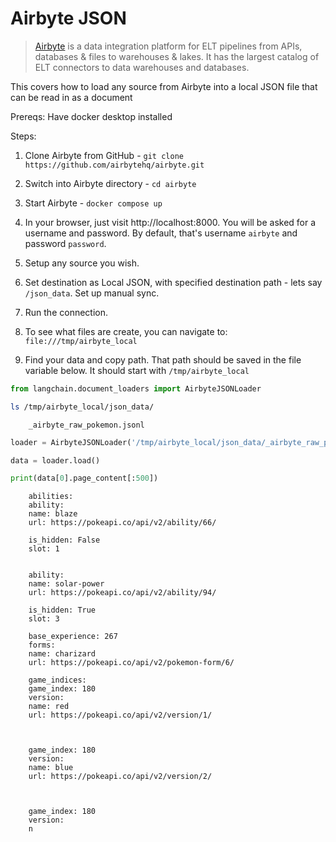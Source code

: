 # Airbyte JSON

<!-- WARNING: THIS FILE WAS AUTOGENERATED! DO NOT EDIT! Instead, edit the notebook w/the location & name as this file. -->

>[Airbyte](https://github.com/airbytehq/airbyte) is a data integration platform for ELT pipelines from APIs, databases & files to warehouses & lakes. It has the largest catalog of ELT connectors to data warehouses and databases.

This covers how to load any source from Airbyte into a local JSON file that can be read in as a document

Prereqs:
Have docker desktop installed

Steps:

1) Clone Airbyte from GitHub - `git clone https://github.com/airbytehq/airbyte.git`

2) Switch into Airbyte directory - `cd airbyte`

3) Start Airbyte - `docker compose up`

4) In your browser, just visit http://localhost:8000. You will be asked for a username and password. By default, that's username `airbyte` and password `password`.

5) Setup any source you wish.

6) Set destination as Local JSON, with specified destination path - lets say `/json_data`. Set up manual sync.

7) Run the connection.

7) To see what files are create, you can navigate to: `file:///tmp/airbyte_local`

8) Find your data and copy path. That path should be saved in the file variable below. It should start with `/tmp/airbyte_local`



```python
from langchain.document_loaders import AirbyteJSONLoader
```


```bash
ls /tmp/airbyte_local/json_data/
```

<CodeOutputBlock lang="bash">

```
    _airbyte_raw_pokemon.jsonl
```

</CodeOutputBlock>


```python
loader = AirbyteJSONLoader('/tmp/airbyte_local/json_data/_airbyte_raw_pokemon.jsonl')
```


```python
data = loader.load()
```


```python
print(data[0].page_content[:500])
```

<CodeOutputBlock lang="python">

```
    abilities: 
    ability: 
    name: blaze
    url: https://pokeapi.co/api/v2/ability/66/
    
    is_hidden: False
    slot: 1
    
    
    ability: 
    name: solar-power
    url: https://pokeapi.co/api/v2/ability/94/
    
    is_hidden: True
    slot: 3
    
    base_experience: 267
    forms: 
    name: charizard
    url: https://pokeapi.co/api/v2/pokemon-form/6/
    
    game_indices: 
    game_index: 180
    version: 
    name: red
    url: https://pokeapi.co/api/v2/version/1/
    
    
    
    game_index: 180
    version: 
    name: blue
    url: https://pokeapi.co/api/v2/version/2/
    
    
    
    game_index: 180
    version: 
    n
```

</CodeOutputBlock>
